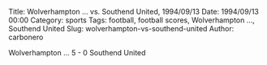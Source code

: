 Title: Wolverhampton … vs. Southend United, 1994/09/13
Date: 1994/09/13 00:00
Category: sports
Tags: football, football scores, Wolverhampton …, Southend United
Slug: wolverhampton-vs-southend-united
Author: carbonero


Wolverhampton … 5 - 0 Southend United
